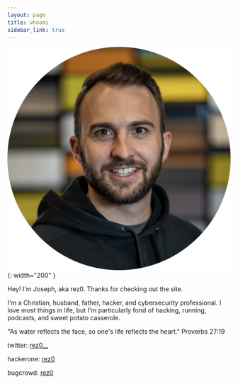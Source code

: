 ```yaml
---
layout: page
title: whoami
sidebar_link: true
---
```


![](/assets/images/headshot.png){: width="200" }


Hey! I'm Joseph, aka rez0. Thanks for checking out the site. 

I'm a Christian, husband, father, hacker, and cybersecurity professional.
I love most things in life, but I'm particularly fond of hacking, running, podcasts, and sweet potato casserole.

<p class="message">
  "As water reflects the face, so one's life reflects the heart." Proverbs 27:19
</p>

twitter: [rez0\_\_](https://twitter.com/rez0__)

hackerone: [rez0](https://hackerone.com/rez0)

bugcrowd: [rez0](https://bugcrowd.com/rez0)
